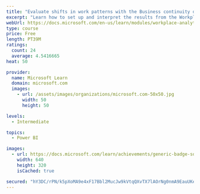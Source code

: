 ```yaml
---
title: "Evaluate shifts in work patterns with the Business continuity dashboard in Microsoft Workplace Analytics"
excerpt: "Learn how to set up and interpret the results from the Workplace Analytics Power BI Business continuity dashboard. Generate insights from the behavioral data to help navigate shifts in employee and team work patterns."
webUrl: https://docs.microsoft.com/en-us/learn/modules/workplace-analytics-business-continuity/
type: course
price: Free
length: PT39M
ratings:
  count: 24
  average: 4.5416665
heat: 50

provider:
  name: Microsoft Learn
  domain: microsoft.com
  images:
    - url: /assets/images/organizations/microsoft.com-50x50.jpg
      width: 50
      height: 50

levels:
  - Intermediate

topics:
  - Power BI

images:
  - url: https://docs.microsoft.com/learn/achievements/generic-badge-social.png
    width: 640
    height: 320
    isCached: true

secured: "hY3DC/rPN/k5pXoMA9e4xF17Bbl2MucJw9kVtqQXvTX7lAOrNg0nmA9EauUKeyQuyCOIZRLDp1Kf3qZxRgdRSdfArqnltOm19MLVopHJYtpDRNdRQGzgzWkq3BjzEbRup7Z+KyRJcz5wvV1dVV2BrJFMCpJEDXrbJyShg9x1HILizbCVR4an9HF1O3Iy6k3x1W5xnQBVGTDLC+JVL4tqyzuj+ZG464WjdFppYiMkt6jrJVRWUox/XXnjChhwcshrKMvDhfjCAH7+UZ+kak96PWqzO82BZZ2KqvM/CcLuYDa603piSP8/r54MMWEghUrtfawVRd1FU853/2S6iz/hHe6jobf9QS+ZOrgweqN9IGayagnUApRXJ2xwflyfuo7c7gz7u5jxemNXduye5+fsDFsO01FNs/T/Zfcb7dOmQvI=;3sFkTljAS+V7QB5SleCXrA=="
---
```


